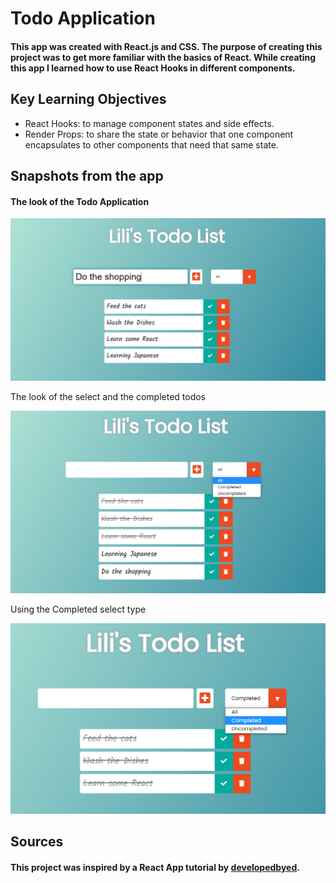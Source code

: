 # Todo Application
 #### This app was created with React.js and CSS. The purpose of creating this project was to get more familiar with the basics of React. While creating this app I learned how to use React Hooks in different components.

## Key Learning Objectives
* React Hooks: to manage component states and side effects.
* Render Props: to share the state or behavior that one component encapsulates to other components that need that same state.

## Snapshots from the app
#### The look of the Todo Application

![](docs/todo-app-default.png)

The look of the select and the completed todos

![](docs/todo-app-completed.png)

Using the Completed select type

![](docs/todo-app-completed-only.png)

## Sources
#### This project was inspired by a React App tutorial by [developedbyed](https://github.com/developedbyed).